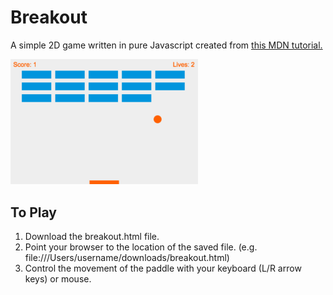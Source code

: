 # Breakout
A simple 2D game written in pure Javascript created from [this MDN tutorial.](https://developer.mozilla.org/en-US/docs/Games/Tutorials/2D_Breakout_game_pure_JavaScript)

<p><img src="/screen-shot.png" alt="Breakout Screen Shot" style="margin:0,auto;width:300px;"></p>

## To Play
<ol>
<li>Download the breakout.html file.</li>
<li>Point your browser to the location of the saved file. (e.g. file:///Users/username/downloads/breakout.html)
<li>Control the movement of the paddle with your keyboard (L/R arrow keys) or mouse.
</ol>
